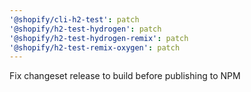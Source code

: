 ```yaml
---
'@shopify/cli-h2-test': patch
'@shopify/h2-test-hydrogen': patch
'@shopify/h2-test-hydrogen-remix': patch
'@shopify/h2-test-remix-oxygen': patch
---
```


Fix changeset release to build before publishing to NPM
